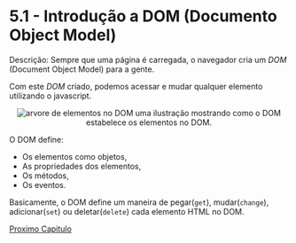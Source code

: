 # 5.1 - Introdução a DOM (Documento Object Model)

Descrição: Sempre que uma página é carregada, o navegador cria um *DOM* (Document Object Model) para a gente.

Com este *DOM* criado, podemos acessar e mudar qualquer elemento utilizando o javascript.

<p align="center">
    <img src="https://www.w3schools.com/js/pic_htmltree.gif" alt="arvore de elementos no DOM">
    uma ilustração mostrando como o DOM estabelece os elementos no DOM.
</p>

O DOM define:
- Os elementos como objetos,
- As propriedades dos elementos,
- Os métodos,
- Os eventos.

Basicamente, o DOM define um maneira de pegar(`get`), mudar(`change`), adicionar(`set`) ou deletar(`delete`) cada elemento HTML no DOM.

[Proximo Capitulo](./2_Metodos-DOM.md)